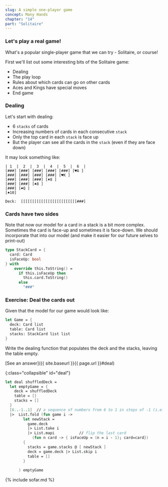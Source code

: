 ```yaml
---
slug: A simple one-player game
concept: Many Hands
chapter: "14"
part: "Solitaire"
---
```


### Let's play a real game!

What's a popular single-player game that we can try - Solitaire, or course!

First we'll list out some interesting bits of the Solitaire game:
- Dealing
- The play loop
- Rules about which cards can go on other cards
- Aces and Kings have special moves
- End game

### Dealing
Let's start with dealing:
  - 6 `stacks` of cards
  - Increasing numbers of cards in each consecutive `stack`
  - Only the top card in each `stack` is face up
  - But the player can see all the cards in the `stack` (even if they are face down)

It may look something like:
```
| 1  |  2  |  3  |  4  |  5  |  6  |
[###] [###] [###] [###] [###] [♥A ]
[###] [###] [###] [###] [♥K ]     
[###] [###] [###] [♦8 ]          
[###] [###] [♠8 ]               
[###] [♠Q ]                    
[♠10]                         

Deck:  [[[[[[[[[[[[[[[[[[[[[[[[[###]
```
### Cards have two sides

Note that now our model for a card in a stack is a bit more complex.  Sometimes the card is face-up and sometimes it is face-down.  We should incorporate that into our model (and make it easier for our future selves to print-out)
```fsharp
type StackCard = {
  card: Card
  isFaceUp: bool
} with 
    override this.ToString() =
      if this.isFaceUp then
        this.card.ToString()
      else 
        "###"
```


### Exercise: Deal the cards out

Given that the model for our game would look like:
```fsharp
let Game = {
  deck: Card list
  table: Card list
  stacks: StackCard list list
}
```

Write the dealing function that populates the deck and the stacks, leaving the table empty.

[See an answer]({{ site.baseurl }}{{ page.url }}#deal)

{:class="collapsible" id="deal"}
```fsharp
let deal shuffledDeck = 
  let emptyGame = {
    deck = shuffledDeck
    table = []
    stacks = []
  }
  [6..-1..1]  // a sequence of numbers from 6 to 1 in steps of -1 (i.e. backwards)
  |>  List.fold (fun game i -> 
        let newStack = 
          game.deck 
          |> List.take i                        
          |> List.mapi           // flip the last card
            (fun n card -> { isFaceUp = (n = i - 1); card=card}) 
        {
          stacks = game.stacks @ [ newStack ]
          deck = game.deck |> List.skip i
          table = []
        }
      
      ) emptyGame

``` 

{% include sofar.md %}
